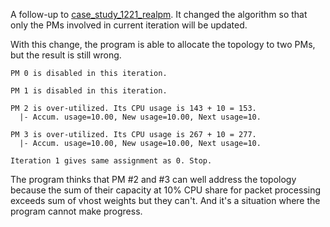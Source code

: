 A follow-up to [case_study_1221_realpm](../case_study_1221_realpm). It changed the algorithm so that only the PMs involved 
in current iteration will be updated.

With this change, the program is able to allocate the topology to two PMs, but the result is still wrong.

```
PM 0 is disabled in this iteration.

PM 1 is disabled in this iteration.

PM 2 is over-utilized. Its CPU usage is 143 + 10 = 153.
  |- Accum. usage=10.00, New usage=10.00, Next usage=10.

PM 3 is over-utilized. Its CPU usage is 267 + 10 = 277.
  |- Accum. usage=10.00, New usage=10.00, Next usage=10.
  
Iteration 1 gives same assignment as 0. Stop.
```

The program thinks that PM #2 and #3 can well address the topology because the sum of their capacity at 10% CPU share for packet processing exceeds sum of vhost weights but they can't. And it's a situation where the program cannot make progress.
